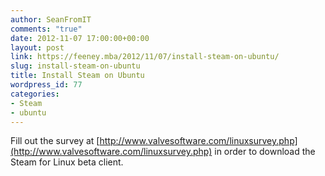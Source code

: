 ```yaml
---
author: SeanFromIT
comments: "true"
date: 2012-11-07 17:00:00+00:00
layout: post
link: https://feeney.mba/2012/11/07/install-steam-on-ubuntu/
slug: install-steam-on-ubuntu
title: Install Steam on Ubuntu
wordpress_id: 77
categories:
- Steam
- ubuntu
---
```


Fill out the survey at [http://www.valvesoftware.com/linuxsurvey.php](http://www.valvesoftware.com/linuxsurvey.php) in order to download the Steam for Linux beta client.  
  
  

